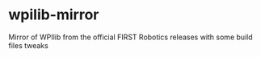 # wpilib-mirror
Mirror of WPIlib from the official FIRST Robotics releases with some build files tweaks
